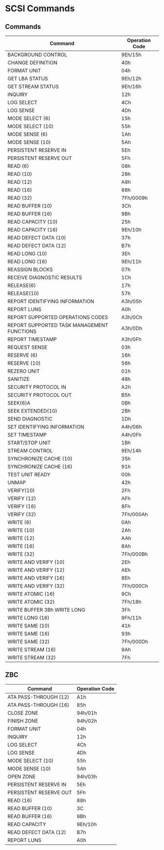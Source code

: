 # SCSI Commands

## Commands

|Command|Operation Code|
|-------|--------------|
|BACKGROUND CONTROL|9Eh/15h|
|CHANGE DEFINITION|40h|
|FORMAT UNIT|04h|
|GET LBA STATUS|9Eh/12h|
|GET STREAM STATUS|9Eh/16h|
|INQUIRY|12h|
|LOG SELECT|4Ch|
|LOG SENSE|4Dh|
|MODE SELECT (6)|15h|
|MODE SELECT (10)|55h|
|MODE SENSE (6)|1Ah|
|MODE SENSE (10)|5Ah|
|PERSISTENT RESERVE IN|5Eh|
|PERSISTENT RESERVE OUT|5Fh|
|READ (6)|08h|
|READ (10)|28h|
|READ (12)|A8h|
|READ (16)|88h|
|READ (32)|7Fh/0009h|
|READ BUFFER (10)|3Ch|
|READ BUFFER (16)|9Bh|
|READ CAPACITY (10)|25h|
|READ CAPACITY (16)|9Eh/10h|
|READ DEFECT DATA (10)|37h|
|READ DEFECT DATA (12)|B7h|
|READ LONG (10)|3Eh|
|READ LONG (16)|9Eh/11h|
|REASSIGN BLOCKS|07h|
|RECEIVE DIAGNOSTIC RESULTS|1Ch|
|RELEASE(6)|17h|
|RELEASE(10)|57h|
|REPORT IDENTIFYING INFORMATION|A3h/05h|
|REPORT LUNS|A0h|
|REPORT SUPPORTED OPERATIONS CODES|A3h/0Ch|
|REPORT SUPPORTED TASK MANAGEMENT FUNCTIONS|A3h/0Dh|
|REPORT TIMESTAMP|A3h/0Fh|
|REQUEST SENSE|03h|
|RESERVE (6)|16h|
|RESERVE (10)|56h|
|REZERO UNIT|01h|
|SANITIZE|48h|
|SECURITY PROTOCOL IN|A2h|
|SECURITY PROTOCOL OUT|B5h|
|SEEK(6)A|0Bh|
|SEEK EXTENDED(10)|2Bh|
|SEND DIAGNOSTIC|1Dh|
|SET IDENTIFYING INFORMATION|A4h/06h|
|SET TIMESTAMP|A4h/0Fh|
|START/STOP UNIT|1Bh|
|STREAM CONTROL|9Eh/14h|
|SYNCHRONIZE CACHE (10)|35h|
|SYNCHRONIZE CACHE (16)|91h|
|TEST UNIT READY|00h|
|UNMAP|42h|
|VERIFY(10)|2Fh|
|VERIFY (12)|AFh|
|VERIFY (16)|8Fh|
|VERIFY (32)|7Fh/000Ah|
|WRITE (6)|0Ah|
|WRITE (10)|2Ah|
|WRITE (12)|AAh|
|WRITE (16)|8Ah|
|WRITE (32)|7Fh/000Bh|
|WRITE AND VERIFY (10)|2Eh|
|WRITE AND VERIFY (12)|AEh|
|WRITE AND VERIFY (16)|8Eh|
|WRITE AND VERIFY (32)|7Fh/000Ch|
|WRITE ATOMIC (16)|9Ch|
|WRITE ATOMIC (32)|7Fh/18h|
|WRITE BUFFER 3Bh WRITE LONG|3Fh|
|WRITE LONG (16)|9Fh/11h|
|WRITE SAME (10)|41h|
|WRITE SAME (16)|93h|
|WRITE SAME (32)|7Fh/000Dh|
|WRITE STREAM (16)|9Ah|
|WRITE STREAM (32)|7Fh|







## ZBC
|Command|Operation Code|
|-------|--------------|
|ATA PASS-THROUGH (12)|A1h|
|ATA PASS-THROUGH (16)|85h|
|CLOSE ZONE|94h/01h|
|FINISH ZONE|94h/02h|
|FORMAT UNIT|04h|
|INQUIRY|12h|
|LOG SELECT|4Ch|
|LOG SENSE|4Dh|
|MODE SELECT (10)|55h|
|MODE SENSE (10)|5Ah|
|OPEN ZONE|94h/03h|
|PERSISTENT RESERVE IN|5Eh|
|PERSISTENT RESERVE OUT|5Fh|
|READ (16)|88h|
|READ BUFFER (10)|3C|
|READ BUFFER (16)|9Bh|
|READ CAPACITY|9Eh/10h|
|READ DEFECT DATA (12)|B7h|
|REPORT LUNS|A0h|
